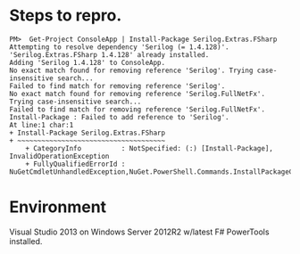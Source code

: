 # Steps to repro.

    PM>  Get-Project ConsoleApp | Install-Package Serilog.Extras.FSharp
    Attempting to resolve dependency 'Serilog (= 1.4.128)'.
    'Serilog.Extras.FSharp 1.4.128' already installed.
    Adding 'Serilog 1.4.128' to ConsoleApp.
    No exact match found for removing reference 'Serilog'. Trying case-insensitive search...
    Failed to find match for removing reference 'Serilog'.
    No exact match found for removing reference 'Serilog.FullNetFx'. Trying case-insensitive search...
    Failed to find match for removing reference 'Serilog.FullNetFx'.
    Install-Package : Failed to add reference to 'Serilog'.
    At line:1 char:1
    + Install-Package Serilog.Extras.FSharp
    + ~~~~~~~~~~~~~~~~~~~~~~~~~~~~~~~~~~~~~
        + CategoryInfo          : NotSpecified: (:) [Install-Package], InvalidOperationException
        + FullyQualifiedErrorId : NuGetCmdletUnhandledException,NuGet.PowerShell.Commands.InstallPackageCommand

# Environment
Visual Studio 2013 on Windows Server 2012R2 w/latest F# PowerTools installed. 
